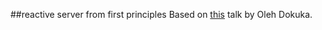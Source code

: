 ##reactive server from first principles
Based on [this](https://www.youtube.com/watch?v=4yhov43SGuw) talk by Oleh Dokuka.

